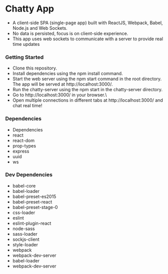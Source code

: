 Chatty App
=====================
* A client-side SPA (single-page app) built with ReactJS, Webpack, Babel, Node.js and Web Sockets.
* No data is persisted, focus is on client-side experience.
* This app uses web sockets to communicate with a server to provide real time updates

### Getting Started

* Clone this repository.
* Install dependencies using the npm install command.
* Start the web server using the npm start command in the root directory. The app will be served at http://localhost:3000/.
* Run the chatty-server using the npm start in the chatty-server directory.
* Go to http://localhost:3000/ in your browser.\
* Open multiple connections in different tabs at http://localhost:3000/ and chat real time!

### Dependencies
* Dependencies
* react
* react-dom
* prop-types
* express
* uuid
* ws

### Dev Dependencies

* babel-core
* babel-loader
* babel-preset-es2015
* babel-preset-react
* babel-preset-stage-0
* css-loader
* eslint
* eslint-plugin-react
* node-sass
* sass-loader
* sockjs-client
* style-loader
* webpack
* webpack-dev-server
* babel-loader
* webpack-dev-server
